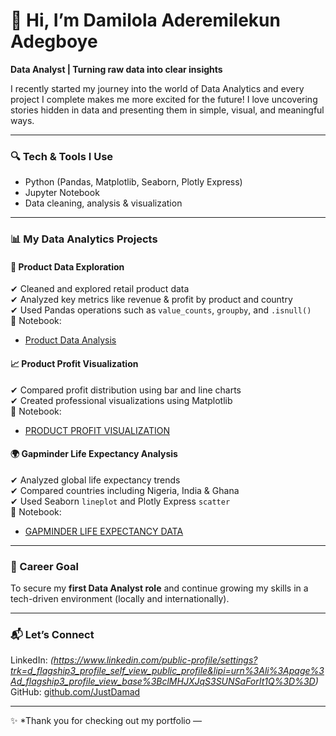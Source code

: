 # 👋 Hi, I’m Damilola Aderemilekun Adegboye  
**Data Analyst | Turning raw data into clear insights**

I recently started my journey into the world of Data Analytics and every project I complete makes me more excited for the future! I love uncovering stories hidden in data and presenting them in simple, visual, and meaningful ways.

---

### 🔍 Tech & Tools I Use
- Python (Pandas, Matplotlib, Seaborn, Plotly Express)
- Jupyter Notebook
- Data cleaning, analysis & visualization

---

### 📊 My Data Analytics Projects

#### 📁 Product Data Exploration  
✔ Cleaned and explored retail product data  
✔ Analyzed key metrics like revenue & profit by product and country  
✔ Used Pandas operations such as `value_counts`, `groupby`, and `.isnull()`  
📎 Notebook: 
- [Product Data Analysis](https://github.com/JustDamad/Data-Analysis-Portfolio/blob/main/Data-Analytics-Portfolio.ipynb)

#### 📈 Product Profit Visualization  
✔ Compared profit distribution using bar and line charts  
✔ Created professional visualizations using Matplotlib  
📎 Notebook: 
- [PRODUCT PROFIT VISUALIZATION](https://github.com/JustDamad/Data-Analysis-Portfolio/blob/main/PRODUCT%20PROFIT%20VISUALIZATION.ipynb) 

#### 🌍 Gapminder Life Expectancy Analysis  
✔ Analyzed global life expectancy trends  
✔ Compared countries including Nigeria, India & Ghana  
✔ Used Seaborn `lineplot` and Plotly Express `scatter`  
📎 Notebook:
- [GAPMINDER LIFE EXPECTANCY DATA](https://github.com/JustDamad/Data-Analysis-Portfolio/blob/main/GAPMINDER%20LIFE%20EXPECTANCY%20DATA.ipynb) 

---

### 🎯 Career Goal  
To secure my **first Data Analyst role** and continue growing my skills in a tech-driven environment (locally and internationally).

---

### 📬 Let’s Connect
LinkedIn: *(https://www.linkedin.com/public-profile/settings?trk=d_flagship3_profile_self_view_public_profile&lipi=urn%3Ali%3Apage%3Ad_flagship3_profile_view_base%3BclMHJXJqS3SUNSaForIt1Q%3D%3D)*  
GitHub: [github.com/JustDamad](https://github.com/JustDamad/)  

---

✨ *Thank you for checking out my portfolio —
